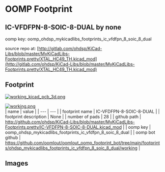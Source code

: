 # OOMP Footprint  
## IC-VFDFPN-8-SOIC-8-DUAL  by none  
  
oomp key: oomp_ohdsp_mykicadlibs_footprints_ic_vfdfpn_8_soic_8_dual  
  
source repo at: [http://gitlab.com/ohdsp/KiCad-Libs/blob/master/MyKiCadLibs-Footprints.pretty/XTAL_HC49_TH.kicad_mod](http://gitlab.com/ohdsp/KiCad-Libs/blob/master/MyKiCadLibs-Footprints.pretty/XTAL_HC49_TH.kicad_mod)  
## Footprint  
  
[![working_kicad_pcb_3d.png](working_kicad_pcb_3d_600.png)](working_kicad_pcb_3d.png)  
  
[![working.png](working_600.png)](working.png)  
| name | value | 
| --- | --- | 
| footprint name | IC-VFDFPN-8-SOIC-8-DUAL | 
| footprint description | None | 
| number of pads | 28 | 
| github path | http://github.com/ohdsp/KiCad-Libs/blob/master/MyKiCadLibs-Footprints.pretty/IC-VFDFPN-8-SOIC-8-DUAL.kicad_mod | 
| oomp key | oomp_ohdsp_mykicadlibs_footprints_ic_vfdfpn_8_soic_8_dual | 
| oomp bot github | https://github.com/oomlout/oomlout_oomp_footprint_bot/tree/main/footprints/ohdsp_mykicadlibs_footprints_ic_vfdfpn_8_soic_8_dual/working | 
## Images  
